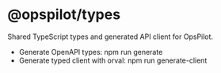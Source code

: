﻿# @opspilot/types

Shared TypeScript types and generated API client for OpsPilot.

- Generate OpenAPI types:
  npm run generate
- Generate typed client with orval:
  npm run generate-client
